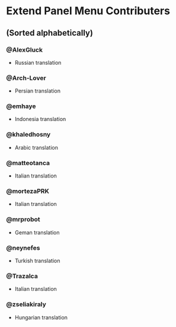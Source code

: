 # Extend Panel Menu Contributers

## (Sorted alphabetically)

### @AlexGluck
- Russian translation

### @Arch-Lover
- Persian translation

### @emhaye
- Indonesia translation

### @khaledhosny
- Arabic translation

### @matteotanca
- Italian translation

### @mortezaPRK
- Italian translation

### @mrprobot
- Geman translation

### @neynefes
- Turkish translation

### @Trazalca
- Italian translation

### @zseliakiraly
- Hungarian translation
